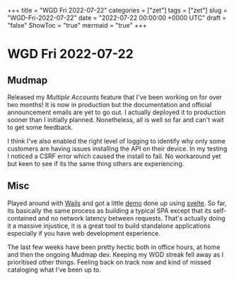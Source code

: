 +++
title = "WGD Fri 2022-07-22"
categories = ["zet"]
tags = ["zet"]
slug = "WGD-Fri-2022-07-22"
date = "2022-07-22 00:00:00 +0000 UTC"
draft = "false"
ShowToc = "true"
mermaid = "true"
+++

# WGD Fri 2022-07-22

## Mudmap

Released my *Multiple Accounts* feature that I've been working on for over two months!
It is now in production but the documentation and official announcement
emails are yet to go out. I actually deployed it to production sooner than
I initially planned. Nonetheless, all is well so far and can't wait to get
some feedback.

I think I've also enabled the right level of logging to identify why only
some customers are having issues installing the API on their device. In my
testing I noticed a CSRF error which caused the install to fail. No workaround
yet but keen to see if its the same thing others are experiencing.

## Misc

Played around with [Wails](https://wails.dev) and got a little
[demo](https://github.com/danielmichaels/wais-demo) done up 
using [svelte](https://svelte.dev).
So far, its basically the same process as building a typical SPA except that its self-contained
and no network latency between requests.
That's actually doing it a massive injustice, it is a great tool to build standalone
applications especially if you have web development experience. 

The last few weeks have been pretty hectic both in office hours, at home and then
the ongoing Mudmap dev. Keeping my WGD streak fell away as I prioritised other things.
Feeling back on track now and kind of missed cataloging what I've been up to. 


